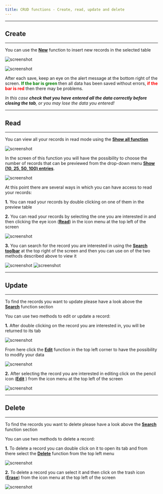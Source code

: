```yaml
---
title: CRUD functions - Create, read, update and delete
---
```


---
## Create
---

You can use the **<u>New</u>** function to insert new records in the selected table

![screenshot](../../images/usage/create.png "Create")

![screenshot](../../images/usage/insert_records.png "Insert records")

After each save, keep an eye on the alert message at the bottom right of the screen. 
**<span style="color:green"> If the bar is green </span>** then all data has been saved without errors, **<span
style="color:red">if the bar is red</span>** then there may be problems.

<cite> In this case **check that you have entered all the data correctly before closing the tab**, or you may
lose the data you entered!<cite>

---
## Read
---

You can view all your records in read mode using the **<u>Show all function</u>**

![screenshot](../../images/usage/show_all.png "Show all")

In the screen of this function you will have the possibility to choose the number of records that can be previewed from
the drop-down menu **<u>Show (10, 25, 50, 100) entries</u>**.

![screenshot](../../images/usage/show_25_entries.png "Show all menu")

At this point there are several ways in which you can have access to read your records:

**1.** You can read your records by double clicking on one of them in the preview table

**2.** You can read your records by selecting the one you are interested in and then clicking the eye icon (**<u>Read</u>**)
in the icon menu at the top left of the screen

![screenshot](../../images/usage/read_record.png "Read")

**3.** You can search for the record you are interested in using the **<u>Search toolbar</u>** at the top right of the screen
and then you can use on of the two methods described above to view it

![screenshot](../../images/usage/search_by_name.png "Search by name")
![screenshot](../../images/usage/search_by_id.png "Search by id")

---
## Update
---

To find the records you want to update please have a look above the **<u>Search</u>**  function section

You can use two methods to edit or update a record:

**1.** After double clicking on the record you are interested in, you will be returned to its tab

![screenshot](../../images/usage/edit.png "Edit")

  From here click the **<u>Edit</u>**  function in the top left corner to have the possibility to modify your data

![screenshot](../../images/usage/edit_tab.png "Edit tab")

**2.** After selecting the record you are interested in editing click on the pencil icon (**<u>Edit</u>** ) from the icon menu
at the top left of the screen

![screenshot](../../images/usage/edit_icon.png "Edit icon")

---
## Delete
---

To find the records you want to delete please have a look above the **<u>Search</u>**  function section

You can use two methods to delete a record:

**1.** To delete a record you can double click on it to open its tab and from there select the **<u>Delete</u>** function from
the top left menu

![screenshot](../../images/usage/erase.png "Erase")
    
**2.** To delete a record you can select it and then click on the trash icon (**<u>Erase</u>**) from the icon menu at the top
left of the screen

![screenshot](../../images/usage/trash.png "Trash")